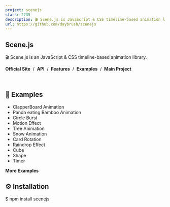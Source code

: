 ```yaml
---
project: scenejs
stars: 2735
description: 🎬 Scene.js is JavaScript & CSS timeline-based animation library
url: https://github.com/daybrush/scenejs
---
```


Scene.js
--------

🎬 Scene.js is an JavaScript & CSS timeline-based animation library.

**Official Site**  /  **API**  /  **Features**  /  **Examples**  /  **Main Project**

  

                 

🚀 Examples
-----------

-   ClapperBoard Animation
-   Panda eating Bamboo Animation
-   Circle Burst
-   Motion Effect
-   Tree Animation
-   Snow Animation
-   Card Rotation
-   Raindrop Effect
-   Cube
-   Shape
-   Timer

**More Examples**

⚙️ Installation
---------------

$ npm install scenejs

<script src\="//daybrush.com/scenejs/release/latest/dist/scene.min.js"\></script\>

📄 Documents
------------

-   API Documentation
-   Features Documentation

📦 Packages
-----------

Package

Version

Description

**react-scenejs**

A React Component that create JavaScript & CSS timeline-based animation with Scene.js.

**svelte-scenejs**

A Svelte Component that create JavaScript & CSS timeline-based animation with Scene.js.

**vue-scenejs**

A Vue 3 Component that create JavaScript & CSS timeline-based animation with Scene.js.

**vue2-scenejs**

A Vue 2 Component that create JavaScript & CSS timeline-based animation with Scene.js.

**@scenejs/render**

Make a movie of CSS animation through Scene.js.

**@scenejs/effects**

Effect collection library where you can add scene effects to Scene.js.

**@scenejs/timeline**

A library that represents the timeline of Scene.js. You can control time, properties, and items.

**@scenejs/media**

A library for playing or controlling media with Scene.js.

**@scenejs/iframe**

A library that control the animation of iframe with Scene.js.

🎬 Make Scene
-------------

import Scene from "scenejs";

const scene \= new Scene({
  ".class": {
    0: "left: 0px; top: 0px; transform: translate(0px);",
    1: {
      "left": "100px",
      "top": "0px",
      transform: "translate(50px)",
    },
    2: {
      "left": "200px",
      "top": "100px",
      transform: {
        translate: "100px",
      },
    }
  }
}, {
  selector: true,
  easing: "ease-in-out",
}).play();

🎬 Add Media (Audio/Video)
--------------------------

This library supports adding video and audio components to your scene. To add a video or an audio, you need to install @scenejs/media library.

### Add necessary npm package

$ npm i @scenejs/media

### How to use

import MediaScene from '@scenejs/media';

const mediaScene \= new MediaScene();
    mediaScene
        .addMedia("background", "./background.mp3")
        .seek(0, 40.79);
    
    mediaScene
        .addMedia("video", "./video.mp4")
        .seek(0, 40.79)
        .setVolume(1)
        .setPlaySpeed(1)
        .setDelay(startTime);

    scene.setItem("video",mediaScene);

Please note that this library uses the built-in capability of your browser to play audio and video files. Make sure necessary codecs are installed, and the browser supports the video/audio file being added to the project

✨ Effects
---------

-   typing
-   flip
-   flipX
-   flipY
-   shake
-   shakeX
-   shakeY
-   wipeIn
-   wipeOut
-   zoomIn
-   zoomOut
-   blink
-   fadeIn
-   fadeOut
-   transition

🌐 Supported Browsers
---------------------

Internet Explorer

Chrome

FireFox

Safari

Opera

9+(10+ playCSS)

latest

latest

latest

latest

⭐️ Show Your Support
--------------------

Please give a ⭐️ if this project helped you!

👏 Contributing
---------------

If you have any questions or requests or want to contribute to `scenejs` or other packages, please write the issue or give me a Pull Request freely.

### Code Contributors

This project exists thanks to all the people who contribute. \[Contribute\].

Sponsors
--------

🐞 Bug Report
-------------

If you find a bug, please report to us opening a new Issue on GitHub.

📝 License
----------

This project is MIT licensed.

```
MIT License

Copyright (c) 2016 Daybrush

Permission is hereby granted, free of charge, to any person obtaining a copy
of this software and associated documentation files (the "Software"), to deal
in the Software without restriction, including without limitation the rights
to use, copy, modify, merge, publish, distribute, sublicense, and/or sell
copies of the Software, and to permit persons to whom the Software is
furnished to do so, subject to the following conditions:

The above copyright notice and this permission notice shall be included in all
copies or substantial portions of the Software.

THE SOFTWARE IS PROVIDED "AS IS", WITHOUT WARRANTY OF ANY KIND, EXPRESS OR
IMPLIED, INCLUDING BUT NOT LIMITED TO THE WARRANTIES OF MERCHANTABILITY,
FITNESS FOR A PARTICULAR PURPOSE AND NONINFRINGEMENT. IN NO EVENT SHALL THE
AUTHORS OR COPYRIGHT HOLDERS BE LIABLE FOR ANY CLAIM, DAMAGES OR OTHER
LIABILITY, WHETHER IN AN ACTION OF CONTRACT, TORT OR OTHERWISE, ARISING FROM,
OUT OF OR IN CONNECTION WITH THE SOFTWARE OR THE USE OR OTHER DEALINGS IN THE
SOFTWARE.
```
